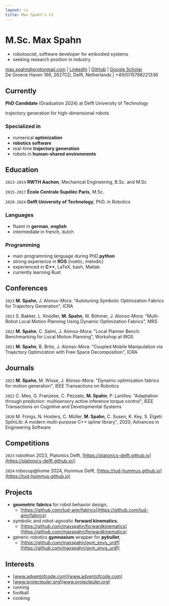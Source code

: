 ```yaml
---
layout: cv
title: Max Spahn's CV
---
```

# M.Sc. __Max Spahn__
- robotoscist, software developer for embodied systems
- seeking research position in industry


<div id="webaddress">
<a href="max.spahn@protonmail.com">max.spahn@protonmail.com</a>
| <a href="https://www.linkedin.com/in/max-spahn/">LinkedIn</a>
| <a href="https://www.github.com/maxspahn">GitHub</a>
| <a href="https://scholar.google.com/citations?user=r5MT42cAAAAJ&hl=en&oi=ao">Google Scholar</a><br>
De Groene Haven 166, 2627CD, Delft, Netherlands | +49(0)15788221336
</div>

## Currently

__PhD Candidate__ (Graduation 2024) at Delft University of Technology

trajectory generation for high-dimensional robots

### Specialized in

- numerical __optimization__
- __robotics software__
- real-time __trajectory generation__
- robots in __human-shared environments__

## Education

`2013-2019`
__RWTH Aachen__, Mechanical Engineering, B.Sc. and M.Sc

`2015-2017`
__École Centrale Supéléc Paris__, M.Sc.

`2020-2024`
__Delft University of Technology__, PhD. in Robotics

### Languages
- fluent in __german__, __english__
- intermediate in french, dutch

### Programming
- main programming language during PhD __python__
- strong experience in __ROS__ (noetic, melodic)
- experienced in __C++__, LaTeX, bash, Matlab
- currently learning Rust

## Conferences

`2023`
__M. Spahn__, J. Alonso-Mora: "Autotuning Symbolic Optimization Fabrics for
Trajectory Generation", ICRA

`2023`
S. Bakker, L. Knödler, __M. Spahn__, W. Böhmer, J. Alonso-Mora: "Multi-Robot
Local Motion Planning Using Dynamic Optimization Fabrics", MRS

`2022`
__M. Spahn__, C. Salmi, J. Alonso-Mora: "Local Planner Bench: Benchmarking for Local Motion Planning", Workshop at IROS

`2021`
__M. Spahn__, B. Brito, J. Alonso-Mora: "Coupled Mobile Manipulation via Trajectory
Optimization with Free Space Decomposition", ICRA

## Journals

`2023`
__M. Spahn__, M. Wisse, J. Alonso-Mora: "Dynamic optimization fabrics for motion
generation", IEEE Transactions on Robotics

`2022`
C. Meo, G. Franzese, C. Pezzato, __M. Spahn__, P. Lanillos: "Adaptation through prediction: multisensory active inference torque control", IEEE Transactions on Cognitive and Developmental Systems

`2020`
M. Frings, N. Hosters, C. Müller, __M. Spahn__, C. Susen, K. Key, S. Elgeti: SplinLib: A modern multi-purpose C++ spline library", 2020, Advances in Engineering Software

## Competitions

`2023`
robothon 2023, Platonics Delft, [https://platonics-delft.github.io](https://platonics-delft.github.io/)

`2024`
robocup@home 2024, Hummus Delft, [https://tud-hummus.github.io](https://tud-hummus.github.io)


## Projects

- __geometric fabrics__ for robot behavior design, 
    - [https://github.com/tud-amr/fabrics](https://github.com/tud-amr/fabrics)
- symbolic and robot-agnostic __forward kinematics__, 
    - [https://github.com/maxspahn/forwardkinematics](https://github.com/maxspahn/forwardkinematics)
- generic robotics __gymnasium__ wrapper for __pybullet__, 
    - [https://github.com/maxspahn/gym_envs_urdf](https://github.com/maxspahn/gym_envs_urdf)

## Interests
- [www.adventofcode.com](www.adventofcode.com)
- [www.projecteuler.org](www.projecteuler.org)
- running
- football
- cooking




